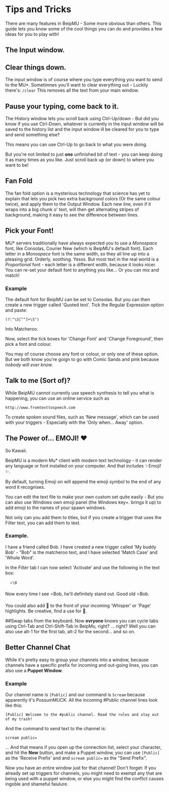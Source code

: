 # Tips and Tricks
There are many features in BeipMU - Some more obvious than others. This guide lets you know some of the cool things you can do and provides a few ideas for you to play with!

## The Input window.
## Clear things down.
The input window is of course where you type everything you want to send to the MU*.
Sometimnes you'll want to clear everything out - Luckily there's:
    `/clear`
This removes all the text from your main window.

## Pause your typing, come back to it.
The History window lets you scroll back using Ctrl-Up/down - But did you know if you use Ctrl-Down, whatever is currently in the input window will be saved to the history list and the input window ill be cleared for you to type and send something else?

This means you can use Ctrl-Up to go back to what you were doing.

But you're not limited to just **one** unfinished bit of text - you can keep doing it as many times as you like. Just scroll back up (or down) to where you want to be!

## Fan Fold
The fan fold option is a mysterious technology that science has yet to explain that lets you pick two extra background colors (Or the same colour twice), and apply them to the Output Window.
Each new line, even if it wraps into a big chunk o' text, will then get alternating stripes of background, making it easy to see the difference between lines.

## Pick your Font!
MU* servers traditionally have always expected you to use a _Monospace_ font, like Consolas, Courier New (which is BeipMU's default font).
Each letter in a _Monospace_ font is the same width, so they all line up into a pleasing grid. Orderly, soothing. Yesss.
But most text in the real world is a _Proportional_ font - each letter is a different width, because it looks nicer.
You can re-set your default font to anything you like... Or you can mix and match!

### Example
The default font for BeipMU can be set to Consolas. But you can then create a new trigger called 'Quoted text'.
Tick the Regular Expression option and paste:

    (?:"\S[^"]+\S")

Into Matcheroo.

Now, select the tick boxes for 'Change Font' and 'Change Foreground', then pick a font and colour.

You may of course choose any font or colour, or only one of these option. But we both know you're goign to go with Comic Sands and pink because _nobody will ever know_.

## Talk to me (Sort of)?
While BeipMU cannot currently use speech synthesis to tell you what is happening, you can use an online service such as

    http://www.fromtexttospeech.com

To create spoken sound files, such as 'New message', which can be used with your triggers - Especially with the 'Only when... Away' option.

## The Power of... EMOJI! ❤
So Kawaii.

BeipMU is a modern Mu* client with modern text technology - it can render any language or font installed on your computer. And that includes ✨Emoji!✨.

By default, turning Emoji on will append the emoji symbol to the end of any word it recognises.

You can edit the text file to make your own custom set quite easily - But you can also use Windows own emoji panel (the Windows key+. brings it up) to add emoji to the names of your spawn windows.

Not only can you add them to titles, but if you create a trigger that uses the Filter text, you can add them to text.

### Example.
I have a friend called Bob.
I have created a new trigger called 'My buddy Bob' - "Bob" is the matcheroo text, and I have selected 'Match Case' and 'Whole Word'.

In the Filter tab I can now select 'Activate' and use the following in the text box:

      ⭐\0

Now every time I see ⭐Bob, he'll definitely stand out. Good old ⭐Bob.

You could also add 💬 to the front of your incoming 'Whisper' or 'Page' highlights. Be creative, find a use for 🍤.

##Swap tabs from the keyboard.
Now **evryone** knows you can cycle tabs using Ctrl-Tab and Ctrl-Shift-Tab in BeipMu, right? ... right?
Well you can also use alt-1 for the first tab, alt-2 for the second... and so on.

## Better Channel Chat

While it's pretty easy to group your channels into a window, because channels have a specific prefix for incoming and out-going lines, you can also use a **Puppet Window**.

### Example

Our channel name is `[Public]` and our command is `Scream` because apparently it's PossumMUCK. All the incoming #Public channel lines look like this:

`[Public] Welcome to the #public channel. Read the rules and stay out of my trash!`

And the command to send text to the channel is:

`scream public=`

... And that means if you open up the connection list, select your character, and hit the **New** button, and make a Puppet window, you can use `[Public]` as the 'Receive Prefix' and and `scream public=` as the "Send Prefix".

Now you have an entire window just for that channel! Don't forget: If you already set up triggers for channels, you might need to exempt any that are being used with a puppet window, or else you might find the conflict causes ingoble and shameful faiulure.
